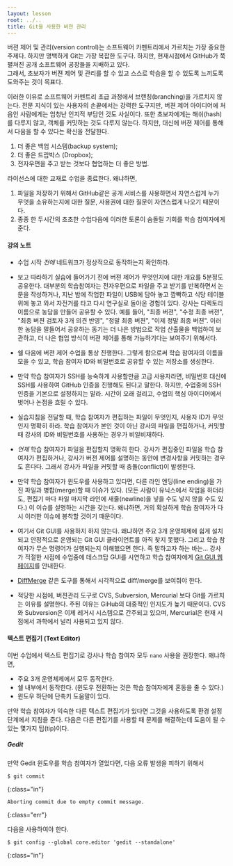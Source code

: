 ```yaml
---
layout: lesson
root: ../..
title: Git을 사용한 버젼 관리
---
```


버젼 제어 및 관리(version control)는 소프트웨어 카펜트리에서 가르치는 가장 중요한 주제다.
하지만 명백하게 Git는 가장 복잡한 도구다. 하지만, 현재시점에서 GitHub가 쭉 펼쳐진 공개 소프트웨어 공장들을 지배하고 있다.  
그래서, 초보자가 버젼 제어 및 관리를 할 수 있고 스스로 학습을 할 수 있도록 느끼도록 도와주는 것이 목표다.  

이러한 이유로 소프트웨어 카펜트리 초급 과정에서 브랜칭(branching)을 가르치지 않는다. 
전문 지식이 있는 사용자의 손끝에서는 강력한 도구지만, 버젼 제어 아이디어에 처음인 사람에게는 엄청난 인지적 부담인 것도 사실이다.
또한 초보자에게는 해쉬(hash)를 다루지 않고, 객체를 커밋하는 것도 다루지 않는다. 하지만, 대신에 버젼 제어를 통해서 다음을 할 수 있다는 확신을 전달한다.

1.  더 좋은 백업 시스템(backup system);
2.  더 좋은 드랍박스 (Dropbox);
3.  전자우편을 주고 받는 것보다 협업하는 더 좋은 방법.

라이선스에 대한 교재로 수업을 종료한다. 왜냐하면,

1.  파일을 저장하기 위해서 GitHub같은 공개 서비스를 사용하면서 자연스럽게 누가 무엇을 소유하는지에 대한 질문, 사용권에 대한 질문이 자연스럽게 나오기 때문이다.
2.  종종 한 두시간의 초초한 수업다음에 이러한 토론이 숨돌릴 기회를 학습 참여자에게 준다.


#### 강의 노트

*   수업 시작 *전에* 네트워크가 정상적으로 동작하는지 확인하라.

*   보고 따라하기 실습에 들어가기 전에 버젼 제어가 무엇인지에 대한 개요를 5분정도 공유한다. 대부분의 학습참여자는 전자우편으로 파일을 주고 받기를 반복하면서 논문을 작성하거나, 지난 밤에 작업한 파일이 USB에 담아 놓고 깜빡하고 식당 테이블 위에 놓고 와서 자전거를 타고 다시 연구실로 돌아온 경험이 있다. 강사는 디렉토리 이름으로 농담을 만들어 공유할 수 있다. 예를 들어, "최종 버젼", "수정 최종 버젼", "최종 버젼 검토자 3개 의견 반영", "정말 최종 버젼", "이제 정말 최종 버젼". 이러한 농담을 말들어서 공유하는 동기는 더 나은 방법으로 작업 산출물을 백업하여 보관하고, 더 나은 협업 방식이 버젼 제어를 통해 가능하기다는 보여주기 위해서다. 

*   쉘 다음에 버젼 제어 수업을 통상 진행한다. 그렇게 함으로써 학습 참여자의 이름을 모을 수 있고, 학습 참여자 ID와 비밀번호로 공유할 수 있는 저장소를 생성한다.

*   만약 학습 참여자가 SSH를 능숙하게 사용할만큼 고급 사용자라면, 비밀번호 대신에 SSH를 사용하여 GitHub 인증을 진행해도 된다고 말한다. 하지만, 수업중에 SSH 인증을 기본으로 설정하지는 말라. 시간이 오래 걸리고, 수업의 핵심 아이디어에서 벗어나 논점을 흐릴 수 있다.

*   실습지침을 전달할 때, 학습 참여자가 편집하는 파일이 무엇인지, 사용자 ID가 무엇인지 명확히 하라. 학습 참여자가 본인 것이 아닌 강사의 파일을 편집하거나, 커밋할 때 강사의 ID와 비밀번호를 사용하는 경우가 비일비재하다. 

*   *언제* 학습 참여자가 파일을 편집할지 명확히 한다. 강사가 편집중인 파일을 학습 참여자가 편집하거나, 강사가 버젼 제어를 설명하는 동안에 변경사항을 커밋하는 경우도 흔다다. 그래서 강사가 파일을 커밋할 때 충돌(conflict)이 발생한다.

*   만약 학습 참여자가 윈도우를 사용하고 있다면, 다른 라인 엔딩(line ending)을 가진 파일과 병합(merge)할 때 이슈가 있다. (모든 사람이 유닉스에서 작업을 하더라도, 편집기 마다 파일 마지막 라인에 새줄(newline)을 넣을 수도 넣지 않을 수도 있다.) 이 이슈를 설명하는 시간을 갖는다. 왜냐하면, 거의 확실하게 학습 참여자가 다시 이러한 이슈에 봉착할 것이기 때문이다.

*   여기서 Git GUI를 사용하지 하지 않는다. 왜냐하면 주요 3개 운영체제에 쉽게 설치되고 안정적으로 운영되는 Git GUI 클라이언트를 아직 찾지 못했다. 그리고 학습 참여자가 무슨 명령어가 실행되는지 이해했으면 한다. 즉 말하고자 하는 바는... 강사가 적절한 시점에 수업중에 데스크탑 GUI를 시연하고 학습 참여자에게 [Git GUI 웹페이지](http://git-scm.com/downloads/guis)를 안내한다.

*   [DiffMerge](https://sourcegear.com/diffmerge/) 같은 도구를 통해서 시각적으로 diff/merge를 보여줘야 한다.

*   적당한 시점에, 버젼관리 도구로 CVS, Subversion, Mercurial 보다 Git를 가르치는 이유를 설명한다. 주된 이유는 GiHub의 대중적인 인지도가 높기 때문이다. CVS 와 Subversion은 이제 레거시 시스템으로 간주되고 있으며, Mercurial은 현재 시점에서 과학에서 널리 사용되고 있지 않다.

#### 텍스트 편집기 (Text Editor)

이번 수업에서 텍스트 편집기로 강사나 학습 참여자 모두 `nano` 사용을 권장한다. 왜냐하면,

*   주요 3개 운영체제에서 모두 동작한다.
*   쉘 내부에서 동작한다. (윈도우 전환하는 것은 학습 참여자에게 혼동을 줄 수 있다.)
*   윈도우 하단에 단축키 도움말이 있다.

만약 학습 참여자가 익숙한 다른 텍스트 편집기가 있다면 그것을 사용하도록 환경 설정 단계에서 지침을 준다.
다음은 다른 편집기를 사용할 때 문제를 해결하는데 도움이 될 수 있는 몇가지 팁(tip)이다.

##### Gedit

만약 Gedit 윈도우를 학습 참여자가 열었다면, 다음 오류 발생을 피하기 위해서 

~~~
$ git commit
~~~
{:class="in"}
~~~
Aborting commit due to empty commit message.
~~~
{:class="err"}

다음을 사용하여야 한다.

~~~
$ git config --global core.editor 'gedit --standalone'
~~~
{:class="in"}

